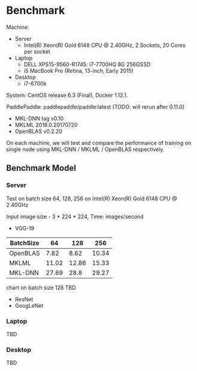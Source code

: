# Benchmark

Machine:

- Server
 	- Intel(R) Xeon(R) Gold 6148 CPU @ 2.40GHz, 2 Sockets, 20 Cores per socket
- Laptop
 	- DELL XPS15-9560-R1745: i7-7700HQ 8G 256GSSD
 	- i5 MacBook Pro (Retina, 13-inch, Early 2015)
- Desktop
 	- i7-6700k

System: CentOS release 6.3 (Final), Docker 1.12.1.

PaddlePaddle: paddlepaddle/paddle:latest (TODO: will rerun after 0.11.0)

- MKL-DNN tag v0.10
- MKLML 2018.0.20170720
- OpenBLAS v0.2.20
	 
On each machine, we will test and compare the performance of training on single node using MKL-DNN / MKLML / OpenBLAS respectively.

## Benchmark Model

### Server
Test on batch size 64, 128, 256 on Intel(R) Xeon(R) Gold 6148 CPU @ 2.40GHz

Input image size - 3 * 224 * 224, Time: images/second

- VGG-19

| BatchSize    | 64    | 128  | 256     |
|--------------|-------| -----| --------|
| OpenBLAS     | 7.82  | 8.62  | 10.34  | 
| MKLML        | 11.02 | 12.86 | 15.33  |
| MKL-DNN      | 27.69 | 28.8 | 29.27  |


chart on batch size 128
TBD

 - ResNet
 - GoogLeNet

### Laptop
TBD
### Desktop
TBD
